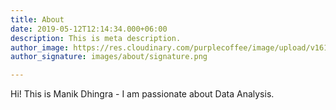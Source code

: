 ```yaml
---
title: About
date: 2019-05-12T12:14:34.000+06:00
description: This is meta description.
author_image: https://res.cloudinary.com/purplecoffee/image/upload/v1615767770/jpm_wzclsc.png
author_signature: images/about/signature.png

---
```

Hi! This is Manik Dhingra - I am passionate about Data Analysis.